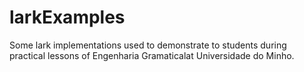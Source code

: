 # larkExamples
Some lark implementations used to demonstrate to students during practical lessons of Engenharia Gramaticalat Universidade do Minho.
